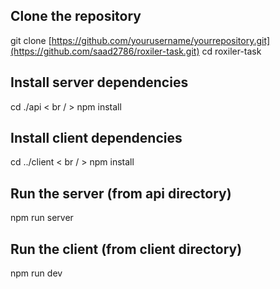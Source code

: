 ## Clone the repository
git clone [https://github.com/yourusername/yourrepository.git](https://github.com/saad2786/roxiler-task.git)
cd roxiler-task

## Install server dependencies
cd ./api
< br / >
npm install

## Install client dependencies
cd ../client 
< br / >
npm install

## Run the server (from api directory)
npm run server

## Run the client (from client directory)
npm run dev
